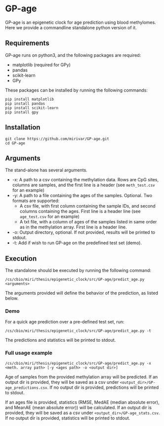 # GP-age

GP-age is an epigenetic clock for age prediction using blood methylomes. 
Here we provide a commandline standalone python version of it.
 
## Requirements
GP-age runs on python3, and the following packages are required:

* matplotlib (required for GPy)
* pandas
* scikit-learn
* GPy

These packages can be installed by running the following commands:
```
pip install matplotlib
pip install pandas
pip install scikit-learn
pip install gpy
```

## Installation
```
git clone https://github.com/mirivar/GP-age.git
cd GP-age
```

## Arguments
The stand-alone has several arguments.
* -x: A path to a csv containing the methylation data. Rows are CpG sites, columns are samples, and the first line is a header (see `meth_test.csv` for an example)
* -y: A path to a file containing the ages of the samples. Optional. Two formats are supported:
  * A csv file, with first column containing the sample IDs, and second columns containing the ages. First line is a header line (see `age_test.csv` for an example)
  * A txt file, with a column of ages of the samples listed in same order as in the methylation array. First line is a header line.
* -o: Output directory, optional. If not provided, results will be printed to stdout.
* -t: Add if wish to run GP-age on the predefined test set (demo).

## Execution
The standalone should be executed by running the following command:
```
/cs/cbio/miri/thesis/epigenetic_clock/src/GP-age/predict_age.py <arguments>
```
The arguments provided will define the behavior of the prediction, as listed below.

### Demo
For a quick age prediction over a pre-defined test set, run:
```
/cs/cbio/miri/thesis/epigenetic_clock/src/GP-age/predict_age.py -t
```
The predictions and statistics will be printed to stdout.

### Full usage example
```
/cs/cbio/miri/thesis/epigenetic_clock/src/GP-age/predict_age.py -x <meth. array path> [-y <ages path> -o <output dir>]
```
Age of samples from the provided methylation array will be predicted. If an output dir is provided, they will be saved as a csv under `<output_dir>/GP-age_predictions.csv`. If no output dir is provided, predictions will be printed to stdout.

If an ages file is provided, statistics (RMSE, MedAE (median absolute error), and MeanAE (mean absolute error)) will be calculated. If an output dir is provided, they will be saved as a csv under `<output_dir>/GP-age_stats.csv`. If no output dir is provided, statistics will be printed to stdout.
